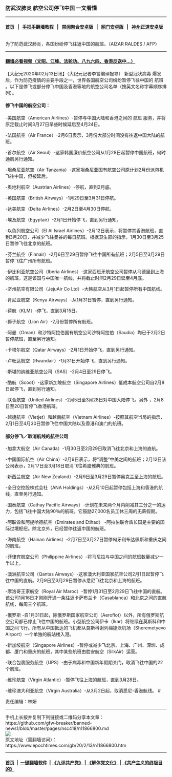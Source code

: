 ### 防武汉肺炎 航空公司停飞中国 一文看懂
------------------------

#### [首页](https://github.com/gfw-breaker/banned-news1/blob/master/README.md) &nbsp;&nbsp;|&nbsp;&nbsp; [手把手翻墙教程](https://github.com/gfw-breaker/guides/wiki) &nbsp;&nbsp;|&nbsp;&nbsp; [禁闻聚合安卓版](https://github.com/gfw-breaker/bn-android) &nbsp;&nbsp;|&nbsp;&nbsp; [网门安卓版](https://github.com/oGate2/oGate) &nbsp;&nbsp;|&nbsp;&nbsp; [神州正道安卓版](https://github.com/SzzdOgate/update) 



<div><img alt="" class="aligncenter wp-post-image" src="https://i.epochtimes.com/assets/uploads/2020/02/GettyImages-1198921371-600x400.jpg"/>
<div class="red16 caption">
 <p>
  为了防范武汉肺炎，各国纷纷停飞往返中国的航班。（AIZAR RALDES / AFP）
 </p>
</div>
</div><hr/>

#### [翻墙必看视频（文昭、江峰、法轮功、八九六四、香港反送中...）](http://167.172.214.107/home.html)

<div><p>
 【大纪元2020年02月13日讯】（大纪元记者李言编译报导）
 <ok href="https://www.epochtimes.com/gb/tag/%E6%96%B0%E5%9E%8B%E5%86%A0%E7%8A%B6%E7%97%85%E6%AF%92.html">
  新型冠状病毒
 </ok>
 爆发后，作为防范疫情的主要手段之一，世界各国航空公司纷纷暂停飞往中国的
 <ok href="https://www.epochtimes.com/gb/tag/%E8%88%AA%E7%8F%AD.html">
  航班
 </ok>
 。以下是停飞或部分停飞中国及香港等地的航空公司名单（按英文名称字幕顺序排列）。
</p>
<h4>
 停飞中国的航空公司：
</h4>
<p>
 -美国航空（American Airlines）-暂停与中国大陆和香港之间的
 <ok href="https://www.epochtimes.com/gb/tag/%E8%88%AA%E7%8F%AD.html">
  航班
 </ok>
 服务，并将原定截止时间3月27日早些时候延后至4月24日。
</p>
<p>
 -法国航空（Air France）-2月6日表示，3月份大部分时间没有往返中国大陆的航班。
</p>
<p>
 -首尔航空（Air Seoul）-这家韩国廉价航空公司从1月28日起暂停中国航班，何时通航另行通知。
</p>
<p>
 -坦桑尼亚航空（Air Tanzania）-这家坦桑尼亚国有航空公司原计划2月份派包机飞往中国，但被延后。
</p>
<p>
 -奥地利航空（Austrian Airlines）-停航，直到2月底。
</p>
<p>
 -英国航空（British Airways）-1月29日至3月31日停航。
</p>
<p>
 -达美航空（Delta Airlines）-2月2日至4月30日停航。
</p>
<p>
 -埃及航空（Egyptair）-2月1日开始停飞，直到另行通知。
</p>
<p>
 -以色列航空公司（El Al Israel Airlines）-2月12日表示，将暂停其香港航班，直到3月20日，并减少飞往曼谷的每日航班。根据卫生部的指示，1月30日至3月25日暂停飞往北京的航班。
</p>
<p>
 -芬兰航空（Finnair）-2月6日至29日暂停飞往中国所有航班；2月5日至3月29日暂停飞往广州所有航班。
</p>
<p>
 -伊比利亚航空公司（Iberia Airlines）-这家西班牙航空公司暂停从马德里到上海的航班，这是该国与中国唯一航线，并将截止时间2月29日延至4月底。
</p>
<p>
 -济州航空有限公司（JejuAir Co Ltd）-大韩航空从3月1日起暂停所有中国航线。
</p>
<p>
 -肯尼亚航空（Kenya Airways）-从1月31日暂停，直到另行通知。
</p>
<p>
 -荷航（KLM）-停飞，直到3月15日。
</p>
<p>
 -狮子航空（Lion Air）-2月份暂停所有航班。
</p>
<p>
 -阿曼（Oman）和沙特阿拉伯国有航空公司沙特阿拉伯（Saudia）均已于2月2日暂停航班，直至另行通知。
</p>
<p>
 -卡塔尔航空（Qatar Airways）-2月1日开始停飞，直到另行通知。
</p>
<p>
 -卢旺达航空（Rwandair）-1月31日开始停飞，直到另行通知。
</p>
<p>
 -斯堪的纳维亚航空公司（SAS）-2月4日至29日停飞。
</p>
<p>
 -酷航（Scoot）-这家新加坡航空（Singapore Airlines）低成本航空公司自2月8日起停飞，直到另行通知。
</p>
<p>
 -联合航空（United Airlines）-2月5日至3月28日对中国大陆停飞。另外 ，2月8日至20日暂停飞香港航班。
</p>
<p>
 -越捷航空（Vietjet）和越南航空（Vietnam Airlines）-按照其航空当局的指示，2月1日至4月30日暂停飞往中国大陆以及香港和澳门的航班。
</p>
<h4>
 部分停飞／取消航线的航空公司
</h4>
<p>
 -加拿大航空（Air Canada）-1月30日至2月29日取消飞往北京和上海的直航。
</p>
<p>
 -中国国际航空（Air China）-2月9日表示，将“调整”中美之间的航班​​；2月12日该公司表示，2月17日至3月18日取消飞往希腊雅典的航班。
</p>
<p>
 -新西兰航空（Air New Zealand）-2月9日至3月29日暂停奥克兰至上海的航班。
</p>
<p>
 -全日空控股株式会社（ANA Holdings）-从2月10日起暂停包括上海和香港的航线，直至另行通知。
</p>
<p>
 -国泰航空（Cathay Pacific Airways）-计划在未来两个月内削减其三分之一的运力，包括飞往中国大陆90％的航班。它鼓励27,000名员工休三周的无薪假期。
</p>
<p>
 -阿联酋和阿提哈德航空（Emirates and Etihad） -阿拉伯联合酋长国是主要的国际过境枢纽。除北京外，已经暂停往返中国的航班。
</p>
<p>
 -海南航空（Hainan Airlines）-2月7日至3月27日暂停匈牙利布达佩斯和重庆之间的航班。
</p>
<p>
 -菲律宾航空公司（Philippine Airlines）-将马尼拉与中国之间的航班​​数量减少一半以上。
</p>
<p>
 -澳洲航空公司（Qantas Airways）-这家澳大利亚国家航空公司2月1日起暂停飞往中国的直航。2月9日至3月29日暂停从悉尼飞往北京和上海的航班。
</p>
<p>
 -摩洛哥王家航空（Royal Air Maroc）-暂停1月31日至2月29日飞往中国的直航。该公司1月16日才刚刚开通一条往返卡萨布兰卡（Casablanca）和北京之间的直航航线，每周三个航班。
</p>
<p>
 -俄罗斯 -自1月31日起，除俄罗斯国家航空公司（Aeroflot）以外，所有俄罗斯航空公司都已停止飞往中国的航班。小型航空公司伊卡（Ikar）将继续在莫斯科和中国之间飞行。所有从中国抵达的飞机都从莫斯科谢列梅捷沃机场（Sheremetyevo Airport）一个单独的航站楼入港。
</p>
<p>
 -新加坡航空（Singapore Airlines）-暂停或减少飞北京、上海、广州、深圳、成都、厦门和重庆的航班，其中某些航班由胜安航空（SilkAir）运营。
</p>
<p>
 -联合包裹服务航空（UPS）-由于病毒和中国新年假期关门，取消飞往中国的22个航班。
</p>
<p>
 -维珍航空（Virgin Atlantic）-暂停飞往上海的航班，直到3月28日。
</p>
<p>
 -维珍澳大利亚航空（Virgin Australia）-从3月2日起，取消悉尼-香港航线。 #
</p>
<p>
 责任编辑：林妍
</p>
<div id="gtx-anchor" style="position: absolute; visibility: hidden; left: 851.641px; top: 452px; width: 17px; height: 19px;">
</div>
<div class="jfk-bubble gtx-bubble" style="visibility: visible; left: -41px; top: 481px; opacity: 1;">
</div>
</div>
<hr/>
手机上长按并复制下列链接或二维码分享本文章：<br/>
https://github.com/gfw-breaker/banned-news1/blob/master/pages/nsc418/n11866800.md <br/>
<a href='https://github.com/gfw-breaker/banned-news1/blob/master/pages/nsc418/n11866800.md'><img src='https://github.com/gfw-breaker/banned-news1/blob/master/pages/nsc418/n11866800.md.png'/></a> <br/>
原文地址（需翻墙访问）：https://www.epochtimes.com/gb/20/2/13/n11866800.htm


------------------------
#### [首页](https://github.com/gfw-breaker/banned-news1/blob/master/README.md) &nbsp;|&nbsp; [一键翻墙软件](https://github.com/gfw-breaker/nogfw/blob/master/README.md) &nbsp;| [《九评共产党》](https://github.com/gfw-breaker/9ping.md/blob/master/README.md#九评之一评共产党是什么) | [《解体党文化》](https://github.com/gfw-breaker/jtdwh.md/blob/master/README.md) | [《共产主义的终极目的》](https://github.com/gfw-breaker/gczydzjmd.md/blob/master/README.md)


<img src='http://gfw-breaker.win/banned-news/pages/nsc418/n11866800.md' width='0px' height='0px'/>